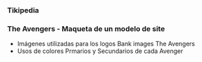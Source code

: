 ### Tikipedia
### The Avengers - Maqueta de un modelo de site 
- Imágenes utilizadas para los logos Bank images The Avengers
- Usos de colores Prmarios y Secundarios de cada Avenger
